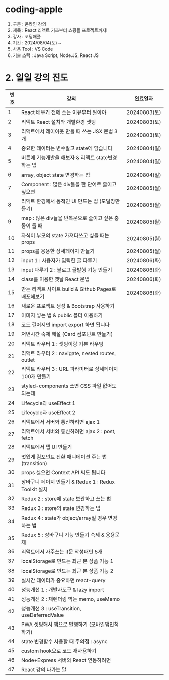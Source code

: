 # coding-apple
1. 구분 : 온라인 강의
2. 제목 : React 리액트 기초부터 쇼핑몰 프로젝트까지!
3. 강사 : 코딩애플
4. 기간 : 2024/08/04(토) ~
5. 사용 Tool : VS Code
6. 기술 스택 : Java Script, Node.JS, React JS

# 2. 일일 강의 진도
|번호|강의|완료일자|
|------|---|---|
|1|React 배우기 전에 쓰는 이유부터 알아야|20240803(토)
|2|리액트 React 설치와 개발환경 셋팅|20240803(토)
|3|리액트에서 레이아웃 만들 때 쓰는 JSX 문법 3개|20240803(토)
|4|중요한 데이터는 변수말고 state에 담습니다|20240804(일)
|5|버튼에 기능개발을 해보자 & 리액트 state변경하는 법|20240804(일)
|6|array, object state 변경하는 법|20240804(일)
|7|Component : 많은 div들을 한 단어로 줄이고 싶으면|20240805(월)
|8|리액트 환경에서 동적인 UI 만드는 법 (모달창만들기)|20240805(월)
|9|map : 많은 div들을 반복문으로 줄이고 싶은 충동이 들 때|20240805(월)
|10|자식이 부모의 state 가져다쓰고 싶을 때는 props|20240805(월)
|11|props를 응용한 상세페이지 만들기|20240805(월)
|12|input 1 : 사용자가 입력한 글 다루기|20240806(화)
|13|input 다루기 2 : 블로그 글발행 기능 만들기|20240806(화)
|14|class를 이용한 옛날 React 문법|20240806(화)
|15|만든 리액트 사이트 build & Github Pages로 배포해보기|20240806(화)
|16|새로운 프로젝트 생성 & Bootstrap 사용하기|
|17|이미지 넣는 법 & public 폴더 이용하기|
|18|코드 길어지면 import export 하면 됩니다|
|19|저번시간 숙제 해설 (Card 컴포넌트 만들기)|
|20|리액트 라우터 1 : 셋팅이랑 기본 라우팅|
|21|리액트 라우터 2 : navigate, nested routes, outlet|
|22|리액트 라우터 3 : URL 파라미터로 상세페이지 100개 만들기|
|23|styled-components 쓰면 CSS 파일 없어도 되는데|
|24|Lifecycle과 useEffect 1|
|25|Lifecycle과 useEffect 2|
|26|리액트에서 서버와 통신하려면 ajax 1|
|27|리액트에서 서버와 통신하려면 ajax 2 : post, fetch|
|28|리액트에서 탭 UI 만들기|
|29|멋있게 컴포넌트 전환 애니메이션 주는 법 (transition)|
|30|props 싫으면 Context API 써도 됩니다|
|31|장바구니 페이지 만들기 & Redux 1 : Redux Toolkit 설치|
|32|Redux 2 : store에 state 보관하고 쓰는 법|
|33|Redux 3 : store의 state 변경하는 법|
|34|Redux 4 : state가 object/array일 경우 변경하는 법|
|35|Redux 5 : 장바구니 기능 만들기 숙제 & 응용문제|
|36|리액트에서 자주쓰는 if문 작성패턴 5개|
|37|localStorage로 만드는 최근 본 상품 기능 1|
|38|localStorage로 만드는 최근 본 상품 기능 2|
|39|실시간 데이터가 중요하면 react-query|
|40|성능개선 1 : 개발자도구 & lazy import|
|41|성능개선 2 : 재렌더링 막는 memo, useMemo|
|42|성능개선 3 : useTransition, useDeferredValue|
|43|PWA 셋팅해서 앱으로 발행하기 (모바일앱인척하기)|
|44|state 변경함수 사용할 때 주의점 : async|
|45|custom hook으로 코드 재사용하기|
|46|Node+Express 서버와 React 연동하려면|
|47|React 강의 나가는 말|
